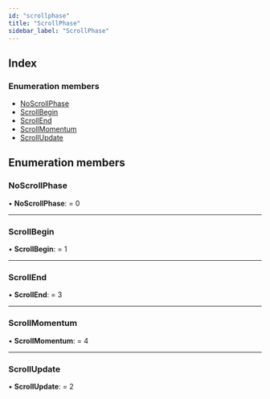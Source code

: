 ```yaml
---
id: "scrollphase"
title: "ScrollPhase"
sidebar_label: "ScrollPhase"
---
```


## Index

### Enumeration members

* [NoScrollPhase](scrollphase.md#noscrollphase)
* [ScrollBegin](scrollphase.md#scrollbegin)
* [ScrollEnd](scrollphase.md#scrollend)
* [ScrollMomentum](scrollphase.md#scrollmomentum)
* [ScrollUpdate](scrollphase.md#scrollupdate)

## Enumeration members

###  NoScrollPhase

• **NoScrollPhase**: = 0

___

###  ScrollBegin

• **ScrollBegin**: = 1

___

###  ScrollEnd

• **ScrollEnd**: = 3

___

###  ScrollMomentum

• **ScrollMomentum**: = 4

___

###  ScrollUpdate

• **ScrollUpdate**: = 2
